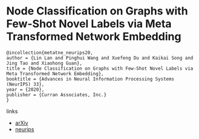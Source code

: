 # Node Classification on Graphs with Few-Shot Novel Labels via Meta Transformed Network Embedding

```
@incollection{metatne_neurips20,
author = {Lin Lan and Pinghui Wang and Xuefeng Du and Kaikai Song and Jing Tao and Xiaohong Guan},
title = {Node Classification on Graphs with Few-Shot Novel Labels via Meta Transformed Network Embedding},
booktitle = {Advances in Neural Information Processing Systems (NeurIPS) 33},
year = {2020},
publisher = {Curran Associates, Inc.}
}
```

links
- [arXiv](https://arxiv.org/abs/2007.02914)
- [neurips](https://nips.cc/Conferences/2020/ScheduleMultitrack?event=18400)
